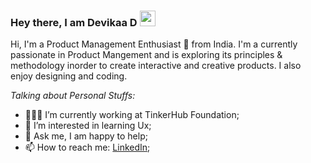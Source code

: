 ### Hey there, I am Devikaa D <img src="https://media.giphy.com/media/hvRJCLFzcasrR4ia7z/giphy.gif" width="25px"> 


Hi, I'm a Product Management Enthusiast 🚀 from India. I'm a currently passionate in Product Mangement and is exploring its principles & methodology inorder to create interactive and creative products.  I also enjoy designing and coding.


  
*Talking about Personal Stuffs:*

- 👨🏽‍💻 I’m currently working at TinkerHub Foundation;
- 🌱 I’m interested in learning Ux; 
- 💬 Ask me, I am happy to help;
- 📫 How to reach me: [LinkedIn](https://www.linkedin.com/in/devikaa-d/);
